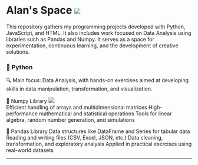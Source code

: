 # Alan's Space <a href="https://www.linkedin.com/in/allanpxao/?locale=en_US" target="_blank"><img loading="lazy" src="https://img.shields.io/badge/-LinkedIn-%230077B5?style=for-the-badge&logo=linkedin&logoColor=white" target="_blank"></a>  

This repository gathers my programming projects developed with Python, JavaScript, and HTML. It also includes work focused on Data Analysis using libraries such as Pandas and Numpy. It serves as a space for experimentation, continuous learning, and the development of creative solutions.

### 🐍 **Python** 

🔍 Main focus: Data Analysis, with hands-on exercises aimed at developing skills in data manipulation, transformation, and visualization.

📘 Numpy Library   <a href="git@github.com:allanpxao/Numpy_Exercises.git" target="_blank"><img loading="lazy" src="https://img.shields.io/badge/-Numpy Exercises-%230077B5?style=for-the-badge&logo=linkedin&logoColor=white" target="_blank"></a>  
Efficient handling of arrays and multidimensional matrices
High-performance mathematical and statistical operations
Tools for linear algebra, random number generation, and simulations

📙 Pandas Library 
Data structures like DataFrame and Series for tabular data
Reading and writing files (CSV, Excel, JSON, etc.)
Data cleaning, transformation, and exploratory analysis
Applied in practical exercises using real-world datasets
____________________________________________________________________________________________________________________________________________ 
